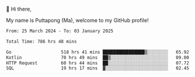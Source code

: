 👋 Hi there,

My name is Puttapong (Ma), welcome to my GitHub profile!

<!--START_SECTION:waka-->

```txt
From: 25 March 2024 - To: 03 January 2025

Total Time: 786 hrs 48 mins

Go                   518 hrs 41 mins ████████████████▒░░░░░░░░   65.92 %
Kotlin               70 hrs 49 mins  ██▒░░░░░░░░░░░░░░░░░░░░░░   09.00 %
HTTP Request         60 hrs 44 mins  ██░░░░░░░░░░░░░░░░░░░░░░░   07.72 %
SQL                  19 hrs 17 mins  ▓░░░░░░░░░░░░░░░░░░░░░░░░   02.45 %
```

<!--END_SECTION:waka-->
